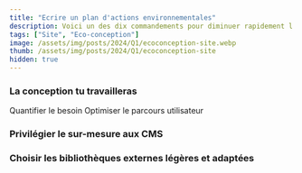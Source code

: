 ```yaml
---
title: "Ecrire un plan d'actions environnementales"
description: Voici un des dix commandements pour diminuer rapidement l'empreinte environnementale d'un site internet.
tags: ["Site", "Eco-conception"]
image: /assets/img/posts/2024/Q1/ecoconception-site.webp
thumb: /assets/img/posts/2024/Q1/ecoconception-site
hidden: true
---
```


### La conception tu travailleras
Quantifier le besoin
Optimiser le parcours utilisateur

### Privilégier le sur-mesure aux CMS

### Choisir les bibliothèques externes légères et adaptées